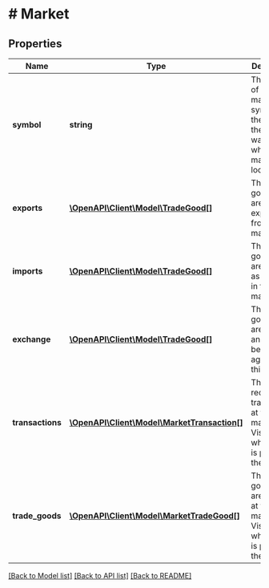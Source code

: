# # Market

## Properties

Name | Type | Description | Notes
------------ | ------------- | ------------- | -------------
**symbol** | **string** | The symbol of the market. The symbol is the same as the waypoint where the market is located. |
**exports** | [**\OpenAPI\Client\Model\TradeGood[]**](TradeGood.md) | The list of goods that are exported from this market. |
**imports** | [**\OpenAPI\Client\Model\TradeGood[]**](TradeGood.md) | The list of goods that are sought as imports in this market. |
**exchange** | [**\OpenAPI\Client\Model\TradeGood[]**](TradeGood.md) | The list of goods that are bought and sold between agents at this market. |
**transactions** | [**\OpenAPI\Client\Model\MarketTransaction[]**](MarketTransaction.md) | The list of recent transactions at this market. Visible only when a ship is present at the market. | [optional]
**trade_goods** | [**\OpenAPI\Client\Model\MarketTradeGood[]**](MarketTradeGood.md) | The list of goods that are traded at this market. Visible only when a ship is present at the market. | [optional]

[[Back to Model list]](../../README.md#models) [[Back to API list]](../../README.md#endpoints) [[Back to README]](../../README.md)
